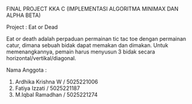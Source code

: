FINAL PROJECT KKA C (IMPLEMENTASI ALGORITMA MINIMAX DAN ALPHA BETA)

Project : Eat or Dead

Eat or death adalah perpaduan permainan tic tac toe dengan 
permainan catur, dimana sebuah bidak dapat memakan dan 
dimakan. Untuk memenangkannya, pemain harus menyusun 
3 bidak secara horizontal/vertikal/diagonal.

Nama Anggota :  
1. Ardhika Krishna W / 5025221006
2. Fatiya Izzati     / 5025221187
3. M.Iqbal Ramadhan  / 5025221274
